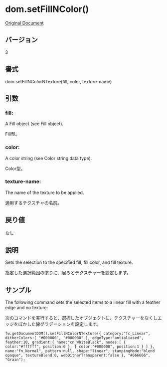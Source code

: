 # dom.setFillNColor()

[Original Document](http://help.adobe.com/en_US/fireworks/cs/extend/WS5b3ccc516d4fbf351e63e3d1183c94856c-7a24.html)

## バージョン

3

## 書式

dom.setFillNColorNTexture(fill, color, texture-name)

## 引数

### fill:

A Fill object (see Fill object). 

Fill型。

### color:

A color string (see Color string data type).

Color型。

### texture-name:

The name of the texture to be applied.

適用するテクスチャの名前。

## 戻り値

なし

## 説明

Sets the selection to the specified fill, fill color, and fill texture.

指定した選択範囲の塗りに、居ろとテクスチャーを設定します。

## サンプル

The following command sets the selected items to a linear fill with a feather edge and no texture:

次のコマンドを実行すると、選択したオブジェクトに、テクスチャーをなくしエッジをぼかした線グラデーションを設定します。

```
fw.getDocumentDOM().setFillNColorNTexture({ category:"fc_Linear", ditherColors:[ "#000000", "#000000" ], edgeType:"antialiased", feather:10, gradient:{ name:"cn_WhiteBlack", nodes:[ { color:"#ffffff", position:0 }, { color:"#000000", position:1 } ] }, name:"fn_Normal", pattern:null, shape:"linear", stampingMode:"blend opaque", textureBlend:0, webDitherTransparent:false }, "#666666", "Grain");
```
